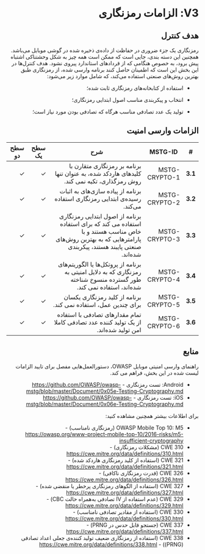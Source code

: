 <div dir="rtl" markdown="1">

# V3: الزامات رمزنگاری

## هدف کنترل

رمزنگاری یک جزء ضروری در حفاظت از داده‌ی ذخیره شده در گوشی موبایل می‌باشد. همچنین این دسته بندی، جایی است که ممکن است همه چیز به شکل وحشتناکی اشتباه پیش برود، به خصوص هنگامی که از قرداد‌های استاندارد پیروی نشود. هدف کنترل‌ها در این بخش این است که اطمینان حاصل کنند برنامه وارسی شده، از رمزنگاری طبق بهترین روش‌های صنعتی استفاده می‌کند، که شامل موارد زیر می‌شود:

- استفاده از کتابخانه‌های رمزنگاری ثابت شده؛

- انتخاب و پیکربندی مناسب اصول ابتدایی رمزنگاری؛

- تولید یک عدد تصادفی مناسب هرگاه که تصادفی بودن مورد نیاز است؛

## الزامات وارسی امنیت

| # | MSTG-ID | شرح | سطح یک | سطح دو |
| -- | -------- | ---------------------- | - | - |
| **3.1** | MSTG-CRYPTO-1 | برنامه بر رمزنگاری متقارن با کلید‌های هارد‌کد شده، به عنوان تنها روش رمزگذاری، تکیه نمی کند.| ✓ | ✓ |
| **3.2** | MSTG-CRYPTO-2 | برنامه از پیاده سازی‌های به اثبات رسیده‌ی ابتدایی رمزنگاری استفاده می‌کند. | ✓ | ✓ |
| **3.3** | MSTG-CRYPTO-3 | برنامه از اصول ابتدایی رمزنگاری استفاده می کند که برای استفاده خاص مناسب هستند و با پارامترهایی که به بهترین روش‌های صنعتی پایبند هستند، پیکربندی شده‌اند.  | ✓ | ✓ |
| **3.4** | MSTG-CRYPTO-4 | برنامه از پروتکل‌ها یا الگوریتم‌های رمزنگاری که به دلایل امنیتی به طور گسترده منسوخ شناخته شده‌اند، استفاده نمی کند. | ✓ | ✓ |
| **3.5** | MSTG-CRYPTO-5 | برنامه از کلید رمزنگاری یکسان برای چندین عمل، استفاده نمی کند. | ✓ | ✓ |
| **3.6** | MSTG-CRYPTO-6 | تمام مقدارهای تصادفی با استفاده از یک تولید کننده عدد تصادفی کاملا امن تولید شده‌اند. | ✓ | ✓ |

## منابع

راهنمای وارسی امنیتی موبایل OWASP، دستورالعمل‌هایی مفصل برای تایید الزامات لیست شده در این بخش، فراهم می کند.

- Android: تست رمزنگاری  - <https://github.com/OWASP/owasp-mstg/blob/master/Document/0x05e-Testing-Cryptography.md>
- iOS: تست رمزنگاری - <https://github.com/OWASP/owasp-mstg/blob/master/Document/0x06e-Testing-Cryptography.md>

برای اطلاعات بیشتر همچنین مشاهده کنید:

- OWASP Mobile Top 10: M5 (رمزنگاری نامناسب) - <https://owasp.org/www-project-mobile-top-10/2016-risks/m5-insufficient-cryptography>
- CWE 310 (مشکلات رمزنگاری) - <https://cwe.mitre.org/data/definitions/310.html>
- CWE 321 (استفاده از کلید رمزنگاری هارد‌کد شده) - <https://cwe.mitre.org/data/definitions/321.html>
- CWE 326 (قدرت رمزنگاری ناکافی) - <https://cwe.mitre.org/data/definitions/326.html>
- CWE 327 (استفاده از الگوهای رمزنگاری پرخطر یا منقضی شده) - <https://cwe.mitre.org/data/definitions/327.html>
- CWE 329 (عدم استفاده از IV تصادفی به‌همراه حالت CBC) - <https://cwe.mitre.org/data/definitions/329.html>
- CWE 330 (استفاده از مقادیر تصادفی نامناسب) - <https://cwe.mitre.org/data/definitions/330.html>
- CWE 337 (جستجو قابل حدس در PRNG) - <https://cwe.mitre.org/data/definitions/337.html>
- CWE 338 (استفاده از رمزنگاری ضعیف تولید کننده‌ی جعلی اعداد تصادفی (PRNG)) - <https://cwe.mitre.org/data/definitions/338.html>

</div>
